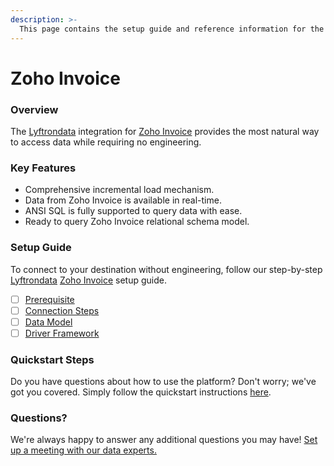 ```yaml
---
description: >-
  This page contains the setup guide and reference information for the Zoho Invoice source connector.
---
```


# Zoho Invoice

### Overview

The [Lyftrondata](https://www.lyftrondata.com/) integration for [Zoho Invoice](https://www.lyftrondata.com/integration/finance-analytics/zoho-invoice/) provides the most natural way to access data while requiring no engineering.

### Key Features

* Comprehensive incremental load mechanism.
* Data from Zoho Invoice is available in real-time.&#x20;
* ANSI SQL is fully supported to query data with ease.
* Ready to query Zoho Invoice relational schema model.

### Setup Guide

To connect to your destination without engineering, follow our step-by-step [Lyftrondata](https://www.lyftrondata.com/)  [Zoho Invoice](https://www.lyftrondata.com/integration/finance-analytics/zoho-invoice/) setup guide.

* [ ] [Prerequisite](prerequisite.md)
* [ ] [Connection Steps](connection-steps.md)
* [ ] [Data Model](data-model/erd.md)
* [ ] [Driver Framework](driver-framework/)

### Quickstart Steps

Do you have questions about how to use the platform? Don't worry; we've got you covered. Simply follow the quickstart instructions [here](../README.md).

### Questions? <a href="#questions" id="questions"></a>

We're always happy to answer any additional questions you may have! [Set up a meeting with our data experts.](https://www.lyftrondata.com/book-a-meeting/)

